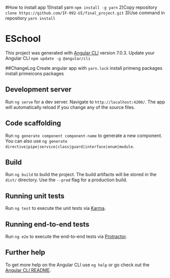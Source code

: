 #How to install app
1)Install yarn `npm install -g yarn`
2)Copy repository `clone https://github.com/IF-092-UI/final_project.git`
3)Use command in repository `yarn install`

# ESchool

This project was generated with [Angular CLI](https://github.com/angular/angular-cli) version 7.0.3.
Update your Angular CLI `npm update -g @angular/cli`

##ChangeLog
Create angular app with `yarn.lock`
install primeng packages
install primeicons packages

## Development server

Run `ng serve` for a dev server. Navigate to `http://localhost:4200/`. The app will automatically reload if you change any of the source files.

## Code scaffolding

Run `ng generate component component-name` to generate a new component. You can also use `ng generate directive|pipe|service|class|guard|interface|enum|module`.

## Build

Run `ng build` to build the project. The build artifacts will be stored in the `dist/` directory. Use the `--prod` flag for a production build.

## Running unit tests

Run `ng test` to execute the unit tests via [Karma](https://karma-runner.github.io).

## Running end-to-end tests

Run `ng e2e` to execute the end-to-end tests via [Protractor](http://www.protractortest.org/).

## Further help

To get more help on the Angular CLI use `ng help` or go check out the [Angular CLI README](https://github.com/angular/angular-cli/blob/master/README.md).
